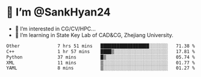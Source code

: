 # 👋 I’m @SankHyan24

- 👀 I’m interested in CG/CV/HPC...
- 🌱 I’m learning in State Key Lab of CAD&CG, Zhejiang University.

<!---
SankHyan24/SankHyan24 is a ✨ special ✨ repository because its `README.md` (this file) appears on your GitHub profile.
You can click the Preview link to take a look at your changes.
--->
<!--START_SECTION:waka-->

```txt
Other              7 hrs 51 mins   ██████████████████░░░░░░░   71.38 %
C++                1 hr 57 mins    ████▒░░░░░░░░░░░░░░░░░░░░   17.81 %
Python             37 mins         █▒░░░░░░░░░░░░░░░░░░░░░░░   05.74 %
XML                11 mins         ▒░░░░░░░░░░░░░░░░░░░░░░░░   01.77 %
YAML               8 mins          ▒░░░░░░░░░░░░░░░░░░░░░░░░   01.27 %
```

<!--END_SECTION:waka-->
